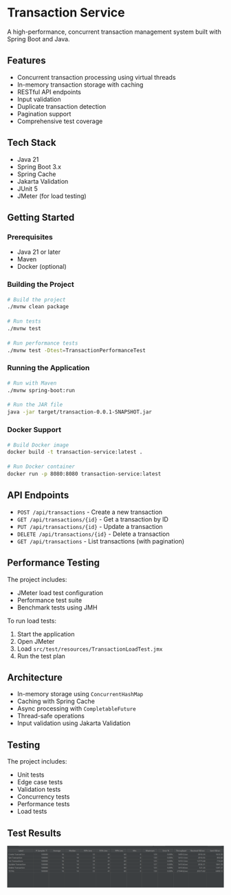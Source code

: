 # Transaction Service

A high-performance, concurrent transaction management system built with Spring Boot and Java.

## Features

- Concurrent transaction processing using virtual threads
- In-memory transaction storage with caching
- RESTful API endpoints
- Input validation
- Duplicate transaction detection
- Pagination support
- Comprehensive test coverage

## Tech Stack

- Java 21
- Spring Boot 3.x
- Spring Cache
- Jakarta Validation
- JUnit 5
- JMeter (for load testing)

## Getting Started

### Prerequisites

- Java 21 or later
- Maven
- Docker (optional)

### Building the Project

```bash
# Build the project
./mvnw clean package

# Run tests
./mvnw test

# Run performance tests
./mvnw test -Dtest=TransactionPerformanceTest
```

### Running the Application

```bash
# Run with Maven
./mvnw spring-boot:run

# Run the JAR file
java -jar target/transaction-0.0.1-SNAPSHOT.jar
```

### Docker Support

```bash
# Build Docker image
docker build -t transaction-service:latest .

# Run Docker container
docker run -p 8080:8080 transaction-service:latest
```

## API Endpoints

- `POST /api/transactions` - Create a new transaction
- `GET /api/transactions/{id}` - Get a transaction by ID
- `PUT /api/transactions/{id}` - Update a transaction
- `DELETE /api/transactions/{id}` - Delete a transaction
- `GET /api/transactions` - List transactions (with pagination)

## Performance Testing

The project includes:
- JMeter load test configuration
- Performance test suite
- Benchmark tests using JMH

To run load tests:
1. Start the application
2. Open JMeter
3. Load `src/test/resources/TransactionLoadTest.jmx`
4. Run the test plan

## Architecture

- In-memory storage using `ConcurrentHashMap`
- Caching with Spring Cache
- Async processing with `CompletableFuture`
- Thread-safe operations
- Input validation using Jakarta Validation

## Testing

The project includes:
- Unit tests
- Edge case tests
- Validation tests
- Concurrency tests
- Performance tests
- Load tests

## Test Results
![img.png](transaction/JmeterTests.png)

